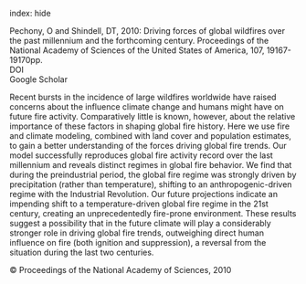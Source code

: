 index: hide

<div class="Citation">

  <div class="Citation-body">
    <div class="Citation-text">Pechony, O and Shindell, DT, 2010: Driving forces of global wildfires over the past millennium and the forthcoming century. <span class="Article-journal">Proceedings of the National Academy of Sciences of the United States of America, </span><span class="Article-volume">107, </span>19167-19170pp.</div>
    <div class="Citation-links">
      <div class="CitationLink" data-href="https://doi.org/10.1073/pnas.1003669107">
        <div class="CitationLink-icon CitationLink-Doi"></div>
        <div class="CitationLink-text">DOI</div>
      </div>
      <div class="CitationLink" data-href="https://scholar.google.com/scholar?q=10.1073/pnas.1003669107">
        <div class="CitationLink-icon CitationLink-Scholar"></div>
        <div class="CitationLink-text">Google Scholar</div>
      </div>
    </div>
  </div>
</div>

Recent bursts in the incidence of large wildfires worldwide have raised concerns about the influence climate change and humans might have on future fire activity. Comparatively little is known, however, about the relative importance of these factors in shaping global fire history. Here we use fire and climate modeling, combined with land cover and population estimates, to gain a better understanding of the forces driving global fire trends. Our model successfully reproduces global fire activity record over the last millennium and reveals distinct regimes in global fire behavior. We find that during the preindustrial period, the global fire regime was strongly driven by precipitation (rather than temperature), shifting to an anthropogenic-driven regime with the Industrial Revolution. Our future projections indicate an impending shift to a temperature-driven global fire regime in the 21st century, creating an unprecedentedly fire-prone environment. These results suggest a possibility that in the future climate will play a considerably stronger role in driving global fire trends, outweighing direct human influence on fire (both ignition and suppression), a reversal from the situation during the last two centuries.

<div class="Citation-copy">
&copy; Proceedings of the National Academy of Sciences, 2010
</div>